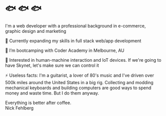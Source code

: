 # 	🐟	🐟	🐟

I'm a web developer with a professional background in e-commerce, graphic design and marketing

🔭  Currently expanding my skills in full stack web/app development

🌱  I’m bootcamping with Coder Academy in Melbourne, AU

💬  Interested in human-machine interaction and IoT devices. If we're going to have Skynet, let's make sure we can control it

⚡   Useless facts: I'm a guitarist, a lover of 80's music and I've driven over 500k miles around the United States in a big rig. Collecting and modding mechanical keyboards and building computers are good ways to spend money and waste time. But I do them anyway.

Everything is better after coffee.  
Nick Fehlberg

